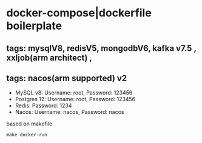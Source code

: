 # docker-compose|dockerfile boilerplate
## tags: mysqlV8, redisV5, mongodbV6, kafka v7.5 , xxljob(arm architect) , 
## tags: nacos(arm supported) v2

- MySQL v8: Username: root, Password: 123456
- Postgres 12: Username: root, Password: 123456
- Redis: Password: 1234
- Nacos: Username: nacos, Password: nacos

based on makefile 
```shell
make docker-run
```